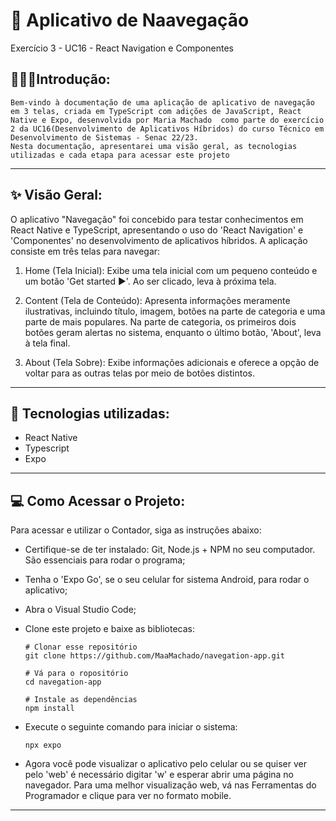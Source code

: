 # 📱 Aplicativo de Naavegação
Exercício 3 - UC16 - React Navigation e Componentes

## 👨🏽‍💻**Introdução:**

`Bem-vindo à documentação de uma aplicação de aplicativo de navegação em 3 telas, criada em TypeScript com adições de JavaScript, React Native e Expo, desenvolvida por Maria Machado 
como parte do exercício 2 da UC16(Desenvolvimento de Aplicativos Híbridos) do curso Técnico em Desenvolvimento de Sistemas - Senac 22/23.` <br>
`Nesta documentação, apresentarei uma visão geral, as tecnologias utilizadas e cada etapa para acessar este projeto` 
               
---

## ✨ Visão Geral:

O aplicativo "Navegação" foi concebido para testar conhecimentos em React Native e TypeScript, apresentando o uso do 'React Navigation' e 'Componentes' no desenvolvimento de aplicativos híbridos.
A aplicação consiste em três telas para navegar:

1. Home (Tela Inicial): Exibe uma tela inicial com um pequeno conteúdo e um botão 'Get started ▶'. Ao ser clicado, leva à próxima tela.

2. Content (Tela de Conteúdo): Apresenta informações meramente ilustrativas, incluindo título, imagem, botões na parte de categoria e uma parte de mais populares.
Na parte de categoria, os primeiros dois botões geram alertas no sistema, enquanto o último botão, 'About', leva à tela final.

3. About (Tela Sobre): Exibe informações adicionais e oferece a opção de voltar para as outras telas por meio de botões distintos.

---

## 🎯 Tecnologias utilizadas:

- React Native
- Typescript
- Expo

---

## 💻 Como Acessar o Projeto:

Para acessar e utilizar o Contador, siga as instruções abaixo:

- Certifique-se de ter instalado: Git, Node.js + NPM no seu computador. São essenciais para rodar o programa;

- Tenha o 'Expo Go', se o seu celular for sistema Android, para rodar o aplicativo;

- Abra o Visual Studio Code;
  
- Clone este projeto e baixe as bibliotecas:

  ```
  # Clonar esse repositório
  git clone https://github.com/MaaMachado/navegation-app.git
   ```
  ```
  # Vá para o ropositório
  cd navegation-app
   ```
  ```
  # Instale as dependências
  npm install
   ```
  
- Execute o seguinte comando para iniciar o sistema:

   ```
   npx expo
   ```
  
- Agora você pode visualizar o aplicativo pelo celular ou se quiser ver pelo 'web' é necessário digitar 'w' e esperar abrir uma página no navegador. Para uma melhor visualização web, vá nas Ferramentas do Programador e clique para ver no formato mobile.

---
